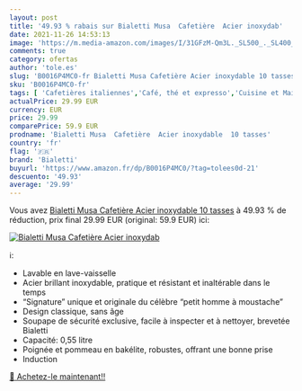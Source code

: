 ```yaml
---
layout: post
title: '49.93 % rabais sur Bialetti Musa  Cafetière  Acier inoxydab'
date: 2021-11-26 14:53:13
image: 'https://m.media-amazon.com/images/I/31GFzM-Qm3L._SL500_._SL400_.jpg'
comments: true
category: ofertas
author: 'tole.es'
slug: 'B0016P4MC0-fr Bialetti Musa Cafetière Acier inoxydable 10 tasses'
sku: 'B0016P4MC0-fr'
tags: [ 'Cafetières italiennes','Café, thé et expresso','Cuisine et Maison','bialetti', ]
actualPrice: 29.99 EUR
currency: EUR
price: 29.99
comparePrice: 59.9 EUR
prodname: 'Bialetti Musa  Cafetière  Acier inoxydable  10 tasses'
country: 'fr'
flag: '🇫🇷'
brand: 'Bialetti'
buyurl: 'https://www.amazon.fr/dp/B0016P4MC0/?tag=tolees0d-21'
descuento: '49.93'
average: '29.99'
---
```


Vous avez [Bialetti Musa  Cafetière  Acier inoxydable  10 tasses](https://www.amazon.fr/dp/B0016P4MC0/?tag=tolees0d-21)  à  49.93 % de réduction, prix final  29.99 EUR (original: 59.9 EUR) ici:

[![Bialetti Musa  Cafetière  Acier inoxydab](https://m.media-amazon.com/images/I/31GFzM-Qm3L._SL500_._SL400_.jpg)](https://www.amazon.fr/dp/B0016P4MC0/?tag=tolees0d-21)

ℹ️:

- Lavable en lave-vaisselle
- Acier brillant inoxydable, pratique et résistant et inaltérable dans le temps
- “Signature” unique et originale du célèbre “petit homme à moustache”
- Design classique, sans âge
- Soupape de sécurité exclusive, facile à inspecter et à nettoyer, brevetée Bialetti
- Capacité: 0,55 litre
- Poignée et pommeau en bakélite, robustes, offrant une bonne prise
- Induction

[🛒 Achetez-le maintenant!!](https://www.amazon.fr/dp/B0016P4MC0/?tag=tolees0d-21)
